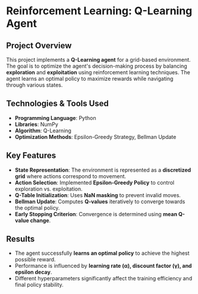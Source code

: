 # Reinforcement Learning: Q-Learning Agent

## Project Overview
This project implements a **Q-Learning agent** for a grid-based environment. The goal is to optimize the agent's decision-making process by balancing **exploration** and **exploitation** using reinforcement learning techniques. The agent learns an optimal policy to maximize rewards while navigating through various states.

## Technologies & Tools Used
- **Programming Language**: Python
- **Libraries**: NumPy
- **Algorithm**: Q-Learning
- **Optimization Methods**: Epsilon-Greedy Strategy, Bellman Update

## Key Features
- **State Representation**: The environment is represented as a **discretized grid** where actions correspond to movement.
- **Action Selection**: Implemented **Epsilon-Greedy Policy** to control exploration vs. exploitation.
- **Q-Table Initialization**: Uses **NaN masking** to prevent invalid moves.
- **Bellman Update**: Computes **Q-values** iteratively to converge towards the optimal policy.
- **Early Stopping Criterion**: Convergence is determined using **mean Q-value change**.

## Results
- The agent successfully **learns an optimal policy** to achieve the highest possible reward.  
- Performance is influenced by **learning rate (α), discount factor (γ), and epsilon decay**.  
- Different hyperparameters significantly affect the training efficiency and final policy stability.
